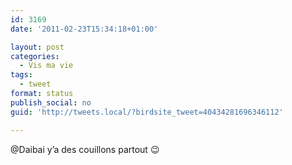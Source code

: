 ```yaml
---
id: 3169
date: '2011-02-23T15:34:18+01:00'

layout: post
categories:
  - Vis ma vie
tags:
  - tweet
format: status
publish_social: no
guid: 'http://tweets.local/?birdsite_tweet=40434281696346112'

---
```


@Daibai y’a des couillons partout 😉
